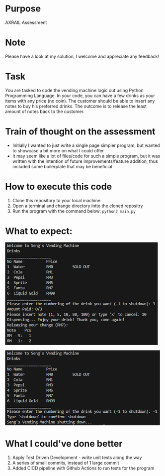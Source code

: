 # Purpose
AXRAIL Assessment

# Note
Please have a look at my solution, I welcome and appreciate any feedback!

# Task
You are tasked to code the vending machine logic out using Python Programming Language. In your code, you can have a few drinks as your items with any price (no coin). The customer should be able to insert any notes to buy his preferred drinks. The outcome is to release the least amount of notes back to the customer.

# Train of thought on the assessment
- Initially I wanted to just write a single page simpler program, but wanted to showcase a bit more on what I could offer
- It may seem like a lot of files/code for such a simple program, but it was written with the intention of future improvements/feature addition, thus included some boilerplate that may be beneficial

# How to execute this code
1. Clone this repository to your local machine
2. Open a terminal and change directory intto the cloned repositry
3. Run the program with the command below:
    `python3 main.py`

# What to expect:
![normal operation](/assets/vending_machine_operation.PNG)

![shutdown](/assets/vending_machine_shutdown.PNG)

# What I could've done better
1. Apply Test Driven Development - write unit tests along the way
2. A series of small commits, instead of 1 large commit
3. Added CICD pipeline with Github Actions to run tests for the program